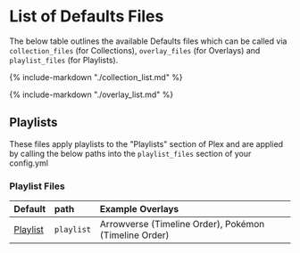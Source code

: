# List of Defaults Files

The below table outlines the available Defaults files which can be called via `collection_files` (for Collections), `overlay_files` (for Overlays) and `playlist_files` (for Playlists).

{%
   include-markdown "./collection_list.md"
%}

{%
   include-markdown "./overlay_list.md"
%}

## Playlists

These files apply playlists to the "Playlists" section of Plex and are applied by calling the below paths into the `playlist_files` section of your config.yml

### Playlist Files

| Default                   | path        | Example Overlays                                       |
|:--------------------------|:------------|:-------------------------------------------------------|
| [Playlist](playlist.md)   | `playlist`  | Arrowverse (Timeline Order), Pokémon (Timeline Order)  |
